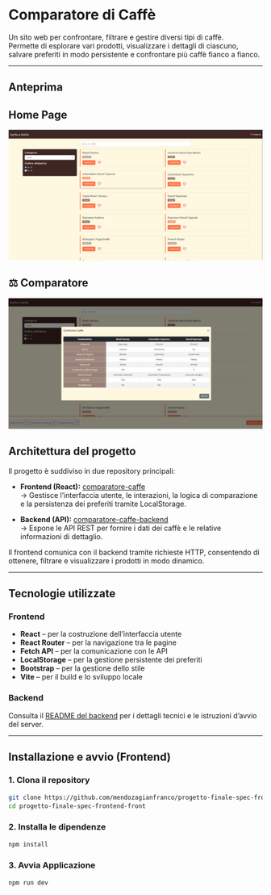 #  Comparatore di Caffè

Un sito web per confrontare, filtrare e gestire diversi tipi di caffè.  
Permette di esplorare vari prodotti, visualizzare i dettagli di ciascuno, salvare preferiti in modo persistente e confrontare più caffè fianco a fianco.

---

##  Anteprima

##  Home Page
![Schermata Home](./public/screenshot/home.jpg)

## ⚖️ Comparatore
![Schermata Comparatore](./public/screenshot/compare.png)

##  Architettura del progetto

Il progetto è suddiviso in due repository principali:

- **Frontend (React):** [comparatore-caffe](https://github.com/mendozagianfranco/comparatore-caffe)  
  → Gestisce l’interfaccia utente, le interazioni, la logica di comparazione e la persistenza dei preferiti tramite LocalStorage.

- **Backend (API):** [comparatore-caffe-backend](https://github.com/mendozagianfranco/comparatore-caffe-backend)  
  → Espone le API REST per fornire i dati dei caffè e le relative informazioni di dettaglio.

Il frontend comunica con il backend tramite richieste HTTP, consentendo di ottenere, filtrare e visualizzare i prodotti in modo dinamico.

---

##  Tecnologie utilizzate

### Frontend
- **React** – per la costruzione dell’interfaccia utente  
- **React Router** – per la navigazione tra le pagine  
- **Fetch API** – per la comunicazione con le API  
- **LocalStorage** – per la gestione persistente dei preferiti  
- **Bootstrap**  – per la gestione dello stile  
- **Vite** – per il build e lo sviluppo locale

### Backend
Consulta il [README del backend](https://github.com/mendozagianfranco/progetto-finale-spec-frontend-back) per i dettagli tecnici e le istruzioni d’avvio del server.

---

##  Installazione e avvio (Frontend)

### 1. Clona il repository
```bash
git clone https://github.com/mendozagianfranco/progetto-finale-spec-frontend-front.git
cd progetto-finale-spec-frontend-front
```

### 2. Installa le dipendenze
```bash
npm install
```

### 3. Avvia Applicazione
```bash
npm run dev
```

